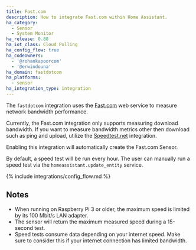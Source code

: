 ```yaml
---
title: Fast.com
description: How to integrate Fast.com within Home Assistant.
ha_category:
  - Sensor
  - System Monitor
ha_release: 0.88
ha_iot_class: Cloud Polling
ha_config_flow: true
ha_codeowners:
  - '@rohankapoorcom'
  - '@erwindouna'
ha_domain: fastdotcom
ha_platforms:
  - sensor
ha_integration_type: integration
---
```


The `fastdotcom` integration uses the [Fast.com](https://fast.com/) web service to measure network bandwidth performance.

<div class='note'>

Currently, the Fast.com integration only supports measuring download bandwidth.
If you want to measure bandwidth metrics other then download such as ping and upload, utilize the [Speedtest.net](/integrations/speedtestdotnet) integration.

</div>

Enabling this integration will automatically create the Fast.com Sensor.

By default, a speed test will be run every hour. The user can manually run a speed test via the `homeassistant.update_entity` service.

{% include integrations/config_flow.md %}

## Notes

- When running on Raspberry Pi 3 or older, the maximum speed is limited by its 100 Mbit/s LAN adapter.
- The sensor will return the maximum measured speed during a 15-second test.
- Speed tests consume data depending on your internet speed. Make sure to consider this if your internet connection has limited bandwidth.